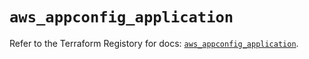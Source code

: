 # `aws_appconfig_application`

Refer to the Terraform Registory for docs: [`aws_appconfig_application`](https://registry.terraform.io/providers/hashicorp/aws/5.10.0/docs/resources/appconfig_application).
